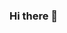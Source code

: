 ### Hi there 👋

<!--
**nishant0078/nishant0078** is a ✨ _special_ ✨ repository because its `README.md` (this file) appears on your GitHub profile.

Here are some ideas to get you started:

###🔭 I’m currently working on ...
###🌱 I’m currently learning ...
 👯 I’m looking to collaborate on ...
 🤔 I’m looking for help with ...
 💬 Ask me about ...
 📫 How to reach me: ...
 😄 Pronouns: ...
 ⚡ Fun fact: ...

- uses: lowlighter/metrics@latest
  with:
    # ... other options
    plugin_isocalendar: yes
    plugin_isocalendar_duration: full-year # Display full year instead of half year


### 
name: "🙋 Introduction"
cost: 1 GraphQL request
category: github
index: 2
supports:
  - user
  - organization
  - repository
inputs:

  # Enable or disable plugin
  plugin_introduction:
    description: Display account or repository introduction
    type: boolean
    default: no

  # Display introduction section title
  plugin_introduction_title:
    description: Display introduction section title
    type: boolean
    default: yes
